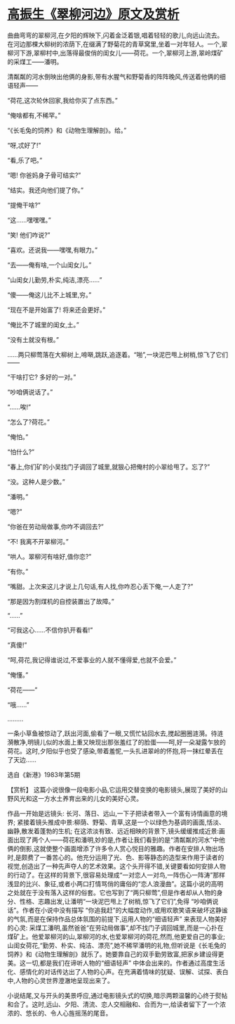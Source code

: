 # [高振生《翠柳河边》原文及赏析](https://www.vrrw.net/wx/15282.html)

曲曲弯弯的翠柳河,在夕阳的辉映下,闪着金泛着银,唱着轻轻的歌儿,向远山流去。在河边那棵大柳树的浓荫下,在缀满了野菊花的青草窝里,坐着一对年轻人。一个,翠柳河下游,翠柳村中,出落得最俊俏的闺女儿——荷花。一个,翠柳河上游,翠岭煤矿的采煤工——潘明。

清粼粼的河水倒映出他俩的身影,带有水腥气和野菊香的阵阵晚风,传送着他俩的细语轻声——

“荷花,这次轮休回家,我给你买了点东西。”

“俺啥都有,不稀罕。”

“《长毛兔的饲养》和《动物生理解剖》。给。”

“呀,忒好了!”

“看,乐了吧。”

“嗯! 你爸妈身子骨可结实?”

“结实。我还向他们提了你。”

“提俺干啥?”

“这……嘿嘿嘿。”

“笑! 他们咋说?”

“喜欢。还说我——嘿嘿,有眼力。”

“去——俺有啥,一个山闺女儿。”

“山闺女儿勤劳,朴实,纯洁,漂亮……”

“傻——俺这儿比不上城里,穷。”

“现在不是开始富了! 将来还会更好。”

“俺比不了城里的闺女,土。”

“没有土就没有根。”

……两只柳莺落在大柳树上,啼啭,跳跃,追逐着。“啪”,一块泥巴甩上树梢,惊飞了它们——

“干啥打它? 多好的一对。”

“吵咱俩说话了。”

“……唉!”

“怎么了?荷花。”

“俺怕。”

“怕什么?”

“春上,你们矿的小吴找门子调回了城里,就狠心把俺村的小翠给甩了。忘了?”

“没。这种人是少数。”

“潘明。”

“嗯?”

“你爸在劳动局做事,你咋不调回去?”

“不! 我离不开翠柳河。”

“哄人。翠柳河有啥好,值你恋?”

“有你。”

“嘴甜。上次来这儿才说上几句话,有人找,你咋忍心丢下俺,一人走了?”

“那是因为割煤机的自控装置出了故障。”

“……”

“可我这心……不信你扒开看看!”

“真傻!”

“呵,荷花,我记得谁说过,不爱事业的人就不懂得爱,也就不会爱。”

“俺懂。”

“荷花——”

“哦……”

………

一条小草鱼被惊动了,跃出河面,偷看了一眼,又慌忙钻回水去,搅起圈圈涟漪。待涟漪散净,明镜儿似的水面上重又映现出那张羞红了的脸蛋——呵,好一朵凝露乍放的荷花。这时,夕阳似乎也受了感染,带着羞怩,一头扎进翠岭的怀抱,将一抹红晕丢在了天边……

选自《新港》1983年第5期



【赏析】 这篇小说很像一段电影小品,它运用交替变换的电影镜头,展现了美好的山野风光和这一方水土养育出来的儿女的美好心灵。

作品一开始是远镜头: 长河、落日、远山,一下子把读者带入一个富有诗情画意的境界; 紧接着镜头推成中景:柳荫、野菊、青草,这是一个以绿色为基调的画面,恬淡、幽静,散发着蓬勃的生机; 在这浓淡有致、远近相映的背景下,镜头缓缓推成近景:画面出现了两个人——荷花和潘明,妙的是,作者让我们看到的是“清粼粼的河水”中他俩的倒影,这就使整个画面增添了许多令人赏心悦目的雅趣。作者在安排人物出场时,是颇费了一番苦心的。他充分运用了光、色、影等静态的造型来作用于读者的视觉,创造出了一种先声夺人的艺术效果。这个头开得不错,关键要看如何安排人物的行动了。在这样的背景下,很容易处理成“一对恋人一对鸟,一阵伤心一阵涛”那样浅显的比兴、象征,或者小两口打情骂俏的庸俗的“恋人浪漫曲”。这篇小说的高明之处就在于没有落入这样的俗套。它也写到了“两只柳莺”,但是作者却从人物的身分、性格、志趣出发,让潘明“一块泥巴甩上了树梢,惊飞了它们”,免得 “吵咱俩说话”。作者在小说中没有描写 “你追我赶”的大幅度动作,或用欢歌笑语来破坏这静谧的气氛,而是在保持作品总体氛围的前提下,运用人物的“细语轻声” 来表现人物美好的心灵: 采煤工潘明,虽然爸爸“在劳动局做事”,却不找门子调回城里,而是一心扑在煤矿上。他爱翠柳河的山,翠柳河的水,也爱翠柳河的荷花,然而,他更爱自己的事业; 山闺女荷花,“勤劳、朴实、纯洁、漂亮”,她不稀罕潘明的礼物,但听说是《长毛兔的饲养》和《动物生理解剖》就乐了。她要靠自己的双手勤劳致富,把家乡建设得更美。这一切,都是我们在谛听人物的“细语轻声” 中体会出来的。作者通过高度生活化、感情化的对话传达出了人物的心声。在充满着情味的犹疑、误解、试探、表白中,人物的心灵世界澄澈地呈现出来了。

小说结尾,又与开头的美景呼应,通过电影镜头式的切换,暗示两颗温馨的心终于熨帖和合了。这时,远山、夕阳、清流、恋人交相融和、合而为一,给读者留下了一个浓浓的、悠长的、令人心旌摇荡的尾音。

